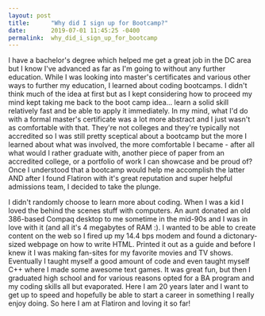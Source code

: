 ```yaml
---
layout: post
title:      "Why did I sign up for Bootcamp?"
date:       2019-07-01 11:45:25 -0400
permalink:  why_did_i_sign_up_for_bootcamp
---
```




I have a bachelor's degree which helped me get a great job in the DC area but I know I've advanced as far as I'm going to without any further education.  While I was looking into master's certificates and various other ways to further my education, I learned about coding bootcamps.  I didn't think much of the idea at first but as I kept considering how to proceed my mind kept taking me back to the boot camp idea... learn a solid skill relatively fast and be able to apply it immediately.  In my mind, what I'd do with a formal master's certificate was a lot more abstract and I just wasn't as comfortable with that.  They're not colleges and they're typically not accredited so I was still pretty sceptical about a bootcamp but the more I learned about what was involved, the more comfortable I became - after all what would I rather graduate with, another piece of paper from an accredited college, or a portfolio of work I can showcase and be proud of?  Once I understood that a bootcamp would help me accomplish the latter AND after I found Flatiron with it's great reputation and super helpful admissions team, I decided to take the plunge.

I didn't randomly choose to learn more about coding.  When I was a kid I loved the behind the scenes stuff with computers.  An aunt donated an old 386-based Compaq desktop to me sometime in the mid-90s and I was in love with it (and all it's 4 megabytes of RAM :).  I wanted to be able to create content on the web so I fired up my 14.4 bps modem and found a dictonary-sized webpage on how to write HTML.  Printed it out as a guide and before I knew it I was making fan-sites for my favorite movies and TV shows.  Eventually I taught myself a good amount of code and even taught myself C++ where I made some awesome text games.  It was great fun, but then I graduated high school and for various reasons opted for a BA program and my coding skills all but evaporated.  Here I am 20 years later and I want to get up to speed and hopefully be able to start a career in something I really enjoy doing.  So here I am at Flatiron and loving it so far!
